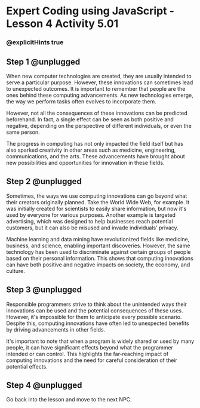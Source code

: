 # Expert Coding using JavaScript - Lesson 4 Activity 5.01
### @explicitHints true


## Step 1 @unplugged
  
When new computer technologies are created, they are usually intended to serve a particular purpose. However, these innovations can sometimes lead to unexpected outcomes. It is important to remember that people are the ones behind these computing advancements. As new technologies emerge, the way we perform tasks often evolves to incorporate them.

However, not all the consequences of these innovations can be predicted beforehand. In fact, a single effect can be seen as both positive and negative, depending on the perspective of different individuals, or even the same person.

The progress in computing has not only impacted the field itself but has also sparked creativity in other areas such as medicine, engineering, communications, and the arts. These advancements have brought about new possibilities and opportunities for innovation in these fields.

## Step 2 @unplugged

Sometimes, the ways we use computing innovations can go beyond what their creators originally planned. Take the World Wide Web, for example. It was initially created for scientists to easily share information, but now it's used by everyone for various purposes. Another example is targeted advertising, which was designed to help businesses reach potential customers, but it can also be misused and invade individuals' privacy.

Machine learning and data mining have revolutionized fields like medicine, business, and science, enabling important discoveries. However, the same technology has been used to discriminate against certain groups of people based on their personal information. This shows that computing innovations can have both positive and negative impacts on society, the economy, and culture.

## Step 3 @unplugged
Responsible programmers strive to think about the unintended ways their innovations can be used and the potential consequences of these uses. However, it's impossible for them to anticipate every possible scenario. Despite this, computing innovations have often led to unexpected benefits by driving advancements in other fields.

It's important to note that when a program is widely shared or used by many people, it can have significant effects beyond what the programmer intended or can control. This highlights the far-reaching impact of computing innovations and the need for careful consideration of their potential effects.

## Step 4 @unplugged

Go back into the lesson and move to the next NPC. 